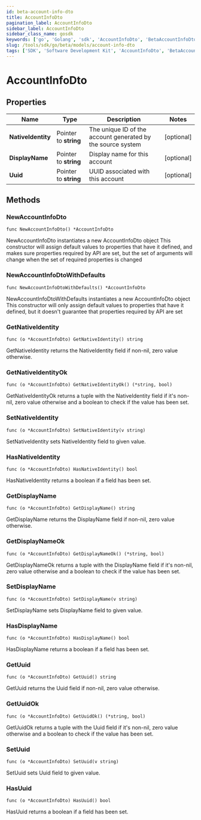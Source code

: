```yaml
---
id: beta-account-info-dto
title: AccountInfoDto
pagination_label: AccountInfoDto
sidebar_label: AccountInfoDto
sidebar_class_name: gosdk
keywords: ['go', 'Golang', 'sdk', 'AccountInfoDto', 'BetaAccountInfoDto'] 
slug: /tools/sdk/go/beta/models/account-info-dto
tags: ['SDK', 'Software Development Kit', 'AccountInfoDto', 'BetaAccountInfoDto']
---
```


# AccountInfoDto

## Properties

Name | Type | Description | Notes
------------ | ------------- | ------------- | -------------
**NativeIdentity** | Pointer to **string** | The unique ID of the account generated by the source system | [optional] 
**DisplayName** | Pointer to **string** | Display name for this account | [optional] 
**Uuid** | Pointer to **string** | UUID associated with this account | [optional] 

## Methods

### NewAccountInfoDto

`func NewAccountInfoDto() *AccountInfoDto`

NewAccountInfoDto instantiates a new AccountInfoDto object
This constructor will assign default values to properties that have it defined,
and makes sure properties required by API are set, but the set of arguments
will change when the set of required properties is changed

### NewAccountInfoDtoWithDefaults

`func NewAccountInfoDtoWithDefaults() *AccountInfoDto`

NewAccountInfoDtoWithDefaults instantiates a new AccountInfoDto object
This constructor will only assign default values to properties that have it defined,
but it doesn't guarantee that properties required by API are set

### GetNativeIdentity

`func (o *AccountInfoDto) GetNativeIdentity() string`

GetNativeIdentity returns the NativeIdentity field if non-nil, zero value otherwise.

### GetNativeIdentityOk

`func (o *AccountInfoDto) GetNativeIdentityOk() (*string, bool)`

GetNativeIdentityOk returns a tuple with the NativeIdentity field if it's non-nil, zero value otherwise
and a boolean to check if the value has been set.

### SetNativeIdentity

`func (o *AccountInfoDto) SetNativeIdentity(v string)`

SetNativeIdentity sets NativeIdentity field to given value.

### HasNativeIdentity

`func (o *AccountInfoDto) HasNativeIdentity() bool`

HasNativeIdentity returns a boolean if a field has been set.

### GetDisplayName

`func (o *AccountInfoDto) GetDisplayName() string`

GetDisplayName returns the DisplayName field if non-nil, zero value otherwise.

### GetDisplayNameOk

`func (o *AccountInfoDto) GetDisplayNameOk() (*string, bool)`

GetDisplayNameOk returns a tuple with the DisplayName field if it's non-nil, zero value otherwise
and a boolean to check if the value has been set.

### SetDisplayName

`func (o *AccountInfoDto) SetDisplayName(v string)`

SetDisplayName sets DisplayName field to given value.

### HasDisplayName

`func (o *AccountInfoDto) HasDisplayName() bool`

HasDisplayName returns a boolean if a field has been set.

### GetUuid

`func (o *AccountInfoDto) GetUuid() string`

GetUuid returns the Uuid field if non-nil, zero value otherwise.

### GetUuidOk

`func (o *AccountInfoDto) GetUuidOk() (*string, bool)`

GetUuidOk returns a tuple with the Uuid field if it's non-nil, zero value otherwise
and a boolean to check if the value has been set.

### SetUuid

`func (o *AccountInfoDto) SetUuid(v string)`

SetUuid sets Uuid field to given value.

### HasUuid

`func (o *AccountInfoDto) HasUuid() bool`

HasUuid returns a boolean if a field has been set.


